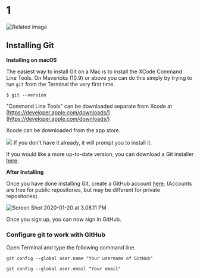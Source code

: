 # 1

![Related image](https://www.icmanage.com/wp-content/uploads/2019/01/Git-logo.jpg)

## Installing Git

**Installing on macOS**

The easiest way to install Git on a Mac is to install the XCode Command Line Tools. On Mavericks \(10.9\) or above you can do this simply by trying to run `git` from the Terminal the very first time.

`$ git --version`

"Command Line Tools" can be downloaded separate from Xcode at [https://developer.apple.com/downloads/](https://developer.apple.com/downloads/)

Xcode can be downloaded from the app store.

![](https://i.stack.imgur.com/ZSTtJ.png) If you don't have it already, it will prompt you to install it.

If you would like a more up-to-date version, you can download a Git installer [here](https://git-scm.com/).

**After Installing**

Once you have done installing Git, create a GitHub account [here](https://github.com/join). \(Accounts are free for public repositories, but may be different for private repositories\).

![Screen Shot 2020-01-20 at 3.08.11 PM](https://tva1.sinaimg.cn/large/006tNbRwgy1gb49mod1spj320u0u0jxc.jpg)

Once you sign up, you can now sign in GitHub.

### **Configure git to work with GitHub**

Open Terminal and type the following command line.

`git config --global user.name "Your username of GitHub"`

`git config --global user.email "Your email"`

